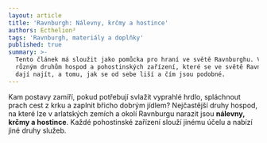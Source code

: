 ```yaml
---
layout: article
title: 'Ravnburgh: Nálevny, krčmy a hostince'
authors: Ecthelion²
tags: 'Ravnburgh, materiály a doplňky'
published: true
summary: >-
  Tento článek má sloužit jako pomůcka pro hraní ve světě Ravnburghu. Věnuje se
  různým druhům hospod a pohostinských zařízení, které se ve světě Ravnburghu
  dají najít, a tomu, jak se od sebe liší a čím jsou podobné.
---
```

Kam postavy zamíří, pokud potřebují svlažit vyprahlé hrdlo, spláchnout prach cest z krku a zaplnit břicho dobrým jídlem? Nejčastější druhy hospod, na které lze v arlatských zemích a okolí Ravnburgu narazit jsou **nálevny, krčmy a hostince**. Každé pohostinské zařízení slouží jinému účelu a nabízí jiné druhy služeb.